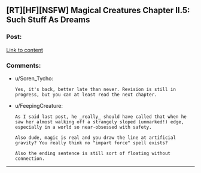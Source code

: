 ## [RT][HF][NSFW] Magical Creatures Chapter II.5: Such Stuff As Dreams

### Post:

[Link to content](http://sadehall.tumblr.com/2/such-stuff-as-dreams.html)

### Comments:

- u/Soren_Tycho:
  ```
  Yes, it's back, better late than never. Revision is still in progress, but you can at least read the next chapter.
  ```

- u/FeepingCreature:
  ```
  As I said last post, he _really_ should have called that when he saw her almost walking off a strangely sloped (unmarked!) edge, especially in a world so near-obsessed with safety.

  Also dude, magic is real and you draw the line at artificial gravity? You really think no "impart force" spell exists?

  Also the ending sentence is still sort of floating without connection.
  ```

---

